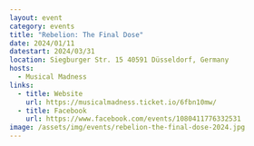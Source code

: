 ```yaml
---
layout: event
category: events
title: "Rebelion: The Final Dose"
date: 2024/01/11
datestart: 2024/03/31
location: Siegburger Str. 15 40591 Düsseldorf, Germany
hosts:
  - Musical Madness
links:
  - title: Website
    url: https://musicalmadness.ticket.io/6fbn10mw/
  - title: Facebook
    url: https://www.facebook.com/events/1080411776332531
image: /assets/img/events/rebelion-the-final-dose-2024.jpg
---
```

